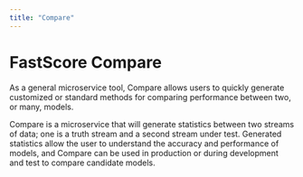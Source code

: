 ```yaml
---
title: "Compare"
---
```

# FastScore Compare

As a general microservice tool, Compare allows users to quickly generate customized or standard methods for comparing performance between two, or many, models.

Compare is a microservice that will generate statistics between two streams of data; one is a truth stream and a second stream under test. Generated statistics allow the user to understand the accuracy and performance of models, and Compare can be used in production or during development and test to compare candidate models.
